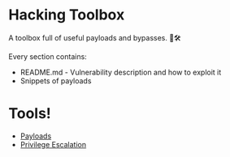 # Hacking Toolbox

A toolbox full of useful payloads and bypasses. 🧰🛠

Every section contains:

- README.md - Vulnerability description and how to exploit it
- Snippets of payloads

# Tools!
  - [Payloads](Payloads/README.md)
  - [Privilege Escalation](Privilege%20Escalation/README.md)